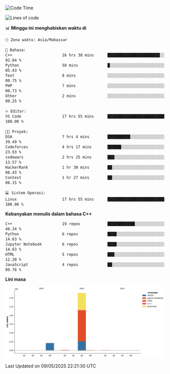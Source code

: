 <!--START_SECTION:waka-->
![Code Time](http://img.shields.io/badge/Code%20Time-202%20hrs%2010%20mins-blue)

![Lines of code](https://img.shields.io/badge/Sejak%20Hello%20World%20aku%20telah%20menulis-1.9%20million%20baris%20kode-blue)

📊 **Minggu ini menghabiskan waktu di** 

```text
🕑︎ Zona waktu: Asia/Makassar

💬 Bahasa: 
C++                      16 hrs 38 mins      ███████████████████████░░   92.84 % 
Python                   58 mins             █░░░░░░░░░░░░░░░░░░░░░░░░   05.43 % 
Text                     8 mins              ░░░░░░░░░░░░░░░░░░░░░░░░░   00.75 % 
PHP                      7 mins              ░░░░░░░░░░░░░░░░░░░░░░░░░   00.73 % 
Other                    2 mins              ░░░░░░░░░░░░░░░░░░░░░░░░░   00.25 % 

🔥 Editor: 
VS Code                  17 hrs 55 mins      █████████████████████████   100.00 % 

🐱‍💻 Proyek: 
DSA                      7 hrs 4 mins        ██████████░░░░░░░░░░░░░░░   39.49 % 
Codeforces               4 hrs 17 mins       ██████░░░░░░░░░░░░░░░░░░░   23.93 % 
codewars                 2 hrs 25 mins       ███░░░░░░░░░░░░░░░░░░░░░░   13.57 % 
HackerRank               1 hr 30 mins        ██░░░░░░░░░░░░░░░░░░░░░░░   08.43 % 
Contest                  1 hr 27 mins        ██░░░░░░░░░░░░░░░░░░░░░░░   08.15 % 

💻 Sistem Operasi: 
Linux                    17 hrs 55 mins      █████████████████████████   100.00 % 
```

**Kebanyakan menulis dalam bahasa C++** 

```text
C++                      19 repos            ████████████░░░░░░░░░░░░░   46.34 % 
Python                   6 repos             ████░░░░░░░░░░░░░░░░░░░░░   14.63 % 
Jupyter Notebook         6 repos             ████░░░░░░░░░░░░░░░░░░░░░   14.63 % 
HTML                     5 repos             ███░░░░░░░░░░░░░░░░░░░░░░   12.20 % 
JavaScript               4 repos             ██░░░░░░░░░░░░░░░░░░░░░░░   09.76 % 
```



**Lini masa**

![Lines of Code chart](https://raw.githubusercontent.com/yusuf601/yusuf601/main/assets/bar_graph.png)


 Last Updated on 09/05/2025 22:21:30 UTC
<!--END_SECTION:waka-->
